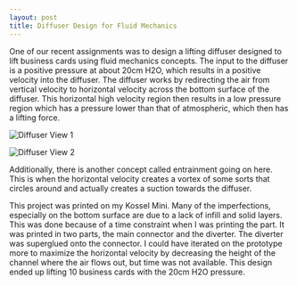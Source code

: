```yaml
---
layout: post
title: Diffuser Design for Fluid Mechanics
---
```


One of our recent assignments was to design a lifting diffuser designed to lift business cards using fluid mechanics concepts. The input to the diffuser is a positive pressure at about 20cm H2O, which results in a positive velocity into the diffuser. The diffuser works by redirecting the air from vertical velocity to horizontal velocity across the bottom surface of the diffuser. This horizontal high velocity region then results in a low pressure region which has a pressure lower than that of atmospheric, which then has a lifting force. 

![Diffuser View 1][logo1]

[logo1]: https://u.cubeupload.com/disaccurate/PB300075zpsvjl2gzzj.jpg "Diffuser 1"

![Diffuser View 2][logo2]

[logo2]: https://u.cubeupload.com/disaccurate/PB300077zpsqchhvvfa.jpg "Diffuser 2"

Additionally, there is another concept called entrainment going on here. This is when the horizontal velocity creates a vortex of some sorts that circles around and actually creates a suction towards the diffuser. 

This project was printed on my Kossel Mini. Many of the imperfections, especially on the bottom surface are due to a lack of infill and solid layers. This was done because of a time constraint when I was printing the part. It was printed in two parts, the main connector and the diverter. The diverter was superglued onto the connector. I could have iterated on the prototype more to maximize the horizontal velocity by decreasing the height of the channel where the air flows out, but time was not available. This design ended up lifting 10 business cards with the 20cm H2O pressure. 
